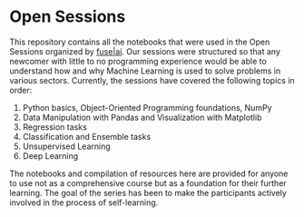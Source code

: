 # Open Sessions
This repository contains all the notebooks that were used in the Open Sessions organized by [fuse|ai](https://fuse.ai).
Our sessions were structured so that any newcomer with little to no programming experience would be able to understand how and why Machine Learning is used to solve problems in various sectors. Currently, the sessions have covered the following topics in order:
1. Python basics, Object-Oriented Programming foundations, NumPy
2. Data Manipulation with Pandas and Visualization with Matplotlib
3. Regression tasks
4. Classification and Ensemble tasks
5. Unsupervised Learning
6. Deep Learning

The notebooks and compilation of resources here are provided for anyone to use not as a comprehensive course but as a foundation for their further learning. The goal of the series has been to make the participants actively involved in the process of self-learning.
